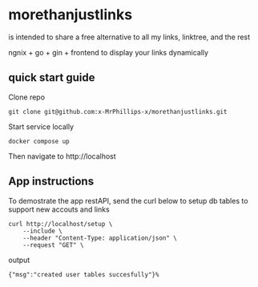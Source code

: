 # morethanjustlinks
is intended to share a free alternative to all my links, linktree, and the rest

ngnix + go + gin + frontend to display your links dynamically

## quick start guide

Clone repo
```
git clone git@github.com:x-MrPhillips-x/morethanjustlinks.git
```

Start service locally

```
docker compose up
```

Then navigate to http://localhost

## App instructions

To demostrate the app restAPI, send the curl below to setup db tables to support new accouts and links


```
curl http://localhost/setup \
    --include \
    --header "Content-Type: application/json" \
    --request "GET" \
```

output
```
{"msg":"created user tables succesfully"}%
```

